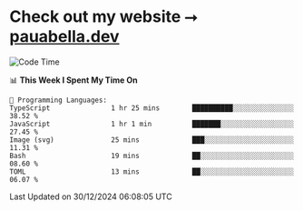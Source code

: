 # Check out my website ⭢ [pauabella.dev](https://pauabella.dev)

<!--START_SECTION:waka-->
![Code Time](http://img.shields.io/badge/Code%20Time-3%2C993%20hrs%2035%20mins-blue)

📊 **This Week I Spent My Time On** 

```text
💬 Programming Languages: 
TypeScript               1 hr 25 mins        ██████████░░░░░░░░░░░░░░░   38.52 % 
JavaScript               1 hr 1 min          ███████░░░░░░░░░░░░░░░░░░   27.45 % 
Image (svg)              25 mins             ███░░░░░░░░░░░░░░░░░░░░░░   11.31 % 
Bash                     19 mins             ██░░░░░░░░░░░░░░░░░░░░░░░   08.60 % 
TOML                     13 mins             ██░░░░░░░░░░░░░░░░░░░░░░░   06.07 % 
```


 Last Updated on 30/12/2024 06:08:05 UTC
<!--END_SECTION:waka-->
